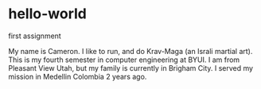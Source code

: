 # hello-world


first assignment


My name is Cameron. I like to run, and do Krav-Maga (an Israli martial art). This is my fourth semester in computer engineering at BYUI. I am from Pleasant View Utah, but my family is currently in Brigham City. I served my mission in Medellin Colombia 2 years ago.
